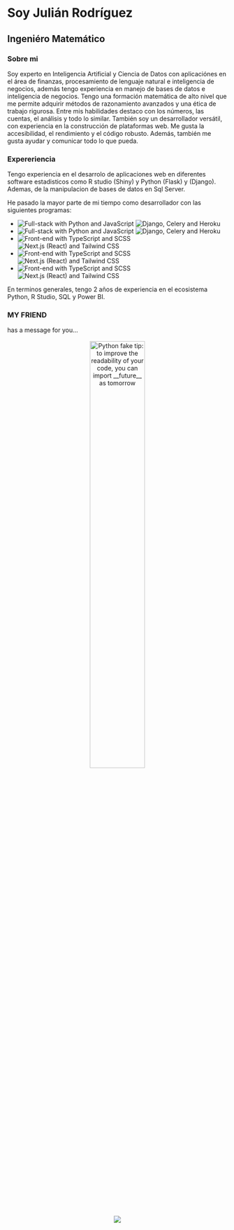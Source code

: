 <!--
<div align="center">
  <img src="" width="100%" alt="Banner">
</div> -->
<h1>Soy Julián Rodríguez</h1>
<h2>Ingeniéro Matemático </h2>
<h3>Sobre mi</h3>
Soy experto en Inteligencia Artificial y Ciencia de Datos con aplicaciónes en el área de finanzas, procesamiento de lenguaje natural e inteligencia de negocios, además tengo experiencia en manejo de bases de datos e inteligencia de negocios. Tengo una formación matemática de alto nivel que me permite adquirir métodos de razonamiento avanzados y una ética de trabajo rigurosa. Entre mis habilidades destaco con los números, las cuentas, el análisis y todo lo similar.
También soy un desarrollador versátil, con experiencia en la construcción de plataformas web. Me gusta la accesibilidad, el rendimiento y el código robusto. Además, también me gusta ayudar y comunicar todo lo que pueda.

<h3>Expereriencia</h3>
Tengo experiencia en el desarrolo de aplicaciones web en diferentes software estadisticos como R studio (Shiny) y Python (Flask) y (Django). Ademas, de la manipulacion de bases de datos en Sql Server.

He pasado la mayor parte de mi tiempo como desarrollador con las siguientes programas:

- <img src="https://img.shields.io/badge/Python-Full--stack-white?labelColor=black" alt="Full-stack with Python and JavaScript"> <img src="https://img.shields.io/badge/-Django -- Flask -- MariaDB-grey" alt="Django, Celery and Heroku">
- <img src="https://img.shields.io/badge/R Studio -Full--stack-white?labelColor=black" alt="Full-stack with Python and JavaScript"> <img src="https://img.shields.io/badge/-Shiny -- R Markdown- grey" alt="Django, Celery and Heroku">
- <img src="https://img.shields.io/badge/SQL-Manipulación---white?labelColor=black" alt="Front-end with TypeScript and SCSS"> <img src="https://img.shields.io/badge/-Sql Server-grey" alt="Next.js (React) and Tailwind CSS">
- <img src="https://img.shields.io/badge/HTML | CSS |PHP-Front--end-white?labelColor=black" alt="Front-end with TypeScript and SCSS"> <img src="https://img.shields.io/badge/--grey" alt="Next.js (React) and Tailwind CSS">
- <img src="https://img.shields.io/badge/Excel-white?labelColor=black" alt="Front-end with TypeScript and SCSS"> <img src="https://img.shields.io/badge/--grey" alt="Next.js (React) and Tailwind CSS">

En terminos generales, tengo 2 años de experiencia en el ecosistema Python, R Studio, SQL y Power BI.

<h3>MY FRIEND</h3>
has a message for you...
<br>
<br>
<div align="center">
  <img src="https://user-images.githubusercontent.com/38964964/167205200-026483f2-8b0f-4101-b76f-96347a246889.png" width="50%" alt="Python fake tip: to improve the readability of your code, you can import __future__ as tomorrow">
</div>
<br>
</br>
<p align="center">
  <img alingn="center" src="https://profile-counter.glitch.me/Formandodev/count.svg" /></p>
</div>
